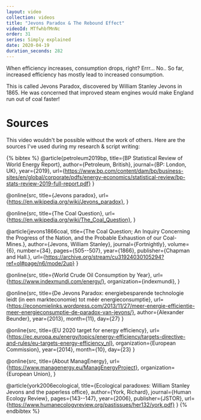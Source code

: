 ```yaml
---
layout: video
collection: videos
title: "Jevons Paradox & The Rebound Effect"
videoId: MTfwhbfMnNc
order: 31
series: Simply explained
date: 2020-04-19
duration_seconds: 282
---
```


When efficiency increases, consumption drops, right? Errr... No.. So far, increased efficiency has mostly lead to increased consumption.  

This is called Jevons Paradox, discovered by William Stanley Jevons in 1865. He was concerned that improved steam engines would make England run out of coal faster!

# Sources
This video wouldn't be possible without the work of others. Here are the sources I've used during my research & script writing:

{% bibtex %}
@article{petroleum2019bp,
  title={BP Statistical Review of World Energy Report},
  author={Petroleum, British},
  journal={BP: London, UK},
  year={2019},
  url={https://www.bp.com/content/dam/bp/business-sites/en/global/corporate/pdfs/energy-economics/statistical-review/bp-stats-review-2019-full-report.pdf}
}

@online{src,
    title={Jevons paradox},
    url={https://en.wikipedia.org/wiki/Jevons_paradox},
}

@online{src,
    title={The Coal Question},
    url={https://en.wikipedia.org/wiki/The_Coal_Question},
}

@article{jevons1866coal,
  title={The Coal Question; An Inquiry Concerning the Progress of the Nation, and the Probable Exhaustion of our Coal-Mines.},
  author={Jevons, William Stanley},
  journal={Fortnightly},
  volume={6},
  number={34},
  pages={505--507},
  year={1866},
  publisher={Chapman and Hall.},
  url={https://archive.org/stream/cu31924030105294?ref=ol#page/n6/mode/2up}
}

@online{src,
    title={World Crude Oil Consumption by Year},
    url={https://www.indexmundi.com/energy/},
    organization={indexmundi},
}

@online{src,
    title={De Jevons Paradox: energiebesparende technologie leidt (in een markteconomie) tot méér energieconsumptie},
    url={https://economielinks.wordpress.com/2013/11/27/meer-energie-efficientie-meer-energieconsumptie-de-paradox-van-jevons/},
    author={Alexander Beunder},
    year={2013},
    month={11},
    day={27}
}

@online{src,
    title={EU 2020 target for energy efficiency},
    url={https://ec.europa.eu/energy/topics/energy-efficiency/targets-directive-and-rules/eu-targets-energy-efficiency_nl},
    organization={European Commission},
    year={2014},
    month={10},
    day={23}
}

@online{src,
    title={About ManagEnergy},
    url={https://www.managenergy.eu/ManagEnergyProject},
    organization={European Union},
}

@article{york2006ecological,
  title={Ecological paradoxes: William Stanley Jevons and the paperless office},
  author={York, Richard},
  journal={Human Ecology Review},
  pages={143--147},
  year={2006},
  publisher={JSTOR},
  url={https://www.humanecologyreview.org/pastissues/her132/york.pdf}
}
{% endbibtex %}
